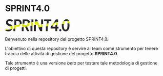 # SPRINT4.0
![SPRINT4.0](./img/sprint40.png)

Benvenuto nella repository del progetto SPRINT4.0.


L'obiettivo di questa repository è servire al team come strumento per tenere traccia delle attività di gestione del progetto __SPRINT4.0__. 

Tale strumento è una versione _beta_ per testare tale metodologia di gestione di progetti.